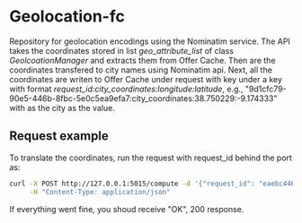 # Geolocation-fc
Repository for geolocation encodings using the Nominatim service.
The API takes the coordinates stored in list _geo_attribute_list_ of class
_GeolcoationManager_ and extracts them from Offer Cache. 
Then are the coordinates transfered to city names using Nominatim api.
Next, all the coordinates are writen to Offer Cache under request with key under a key with format _request_id:city_coordinates:longitude:latitude_,
e.g., "9d1cfc79-90e5-446b-8fbc-5e0c5ea9efa7:city_coordinates:38.750229:-9.174333"
 with as the city as the value.

## Request example
To translate the coordinates, run the request with request_id behind the port as:
```bash
curl -X POST http://127.0.0.1:5015/compute -d '{"request_id": "eaebc446-2492-482e-ae58-aa72bbaa21ca", "geo_attributes": ["start_point", "end_point", "via_locations"]}' \
     -H "Content-Type: application/json"
```
If everything went fine, you shoud receive "OK", 200 response.